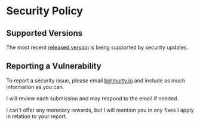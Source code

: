 # Security Policy

## Supported Versions

The most recent [released version](https://github.com/brendanmurty/murty.io/releases) is being supported by security updates.

## Reporting a Vulnerability

To report a security issue, please email [b@murty.io](mailto:b@murty.io) and include as much information as you can.

I will review each submission and may respond to the email if needed.

I can't offer any monetary rewards, but I will mention you in any fixes I apply in relation to your report.
